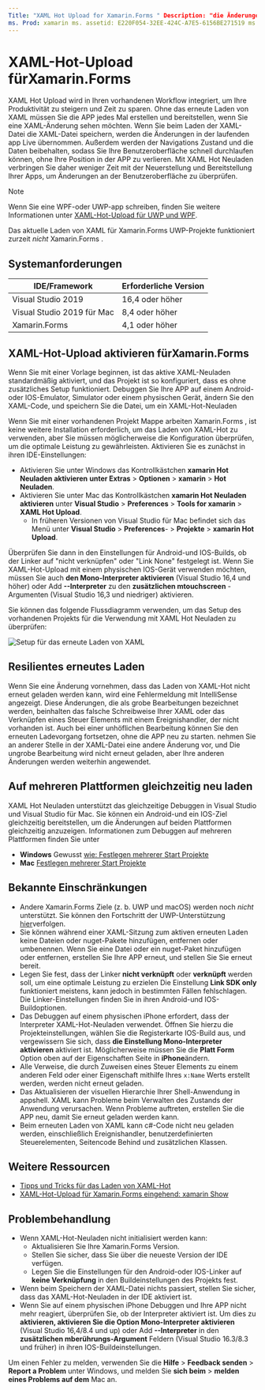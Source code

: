 ```yaml
---
Title: "XAML Hot Upload for Xamarin.Forms " Description: "die Änderungen an der XAML-Datei werden sofort in der laufenden Anwendung neu geladen, damit Sie das Xamarin.Forms Projekt nicht nach jeder XAML-Änderung erstellen müssen."
ms. Prod: xamarin ms. assetid: E220F054-32EE-424C-A7E5-6156BE271519 ms. Technology: xamarin-Forms Author: maddyleger1 ms. Author: maleger ms. Date: 03/14/2020 NO-LOC: [ Xamarin.Forms , Xamarin.Essentials ]
---
```


# <a name="xaml-hot-reload-for-xamarinforms"></a>XAML-Hot-Upload fürXamarin.Forms

XAML Hot Upload wird in Ihren vorhandenen Workflow integriert, um Ihre Produktivität zu steigern und Zeit zu sparen. Ohne das erneute Laden von XAML müssen Sie die APP jedes Mal erstellen und bereitstellen, wenn Sie eine XAML-Änderung sehen möchten. Wenn Sie beim Laden der XAML-Datei die XAML-Datei speichern, werden die Änderungen in der laufenden app Live übernommen. Außerdem werden der Navigations Zustand und die Daten beibehalten, sodass Sie Ihre Benutzeroberfläche schnell durchlaufen können, ohne Ihre Position in der APP zu verlieren. Mit XAML Hot Neuladen verbringen Sie daher weniger Zeit mit der Neuerstellung und Bereitstellung Ihrer Apps, um Änderungen an der Benutzeroberfläche zu überprüfen.

> [!NOTE]
> Wenn Sie eine WPF-oder UWP-app schreiben, finden Sie weitere Informationen unter [XAML-Hot-Upload für UWP und WPF](/visualstudio/debugger/xaml-hot-reload).
>
> Das aktuelle Laden von XAML für Xamarin.Forms UWP-Projekte funktioniert zurzeit _nicht_ Xamarin.Forms .

## <a name="system-requirements"></a>Systemanforderungen

| IDE/Framework | Erforderliche Version |
|------|------------------|
|Visual Studio 2019 | 16,4 oder höher
Visual Studio 2019 für Mac | 8,4 oder höher
Xamarin.Forms | 4,1 oder höher

## <a name="enable-xaml-hot-reload-for-xamarinforms"></a>XAML-Hot-Upload aktivieren fürXamarin.Forms

Wenn Sie mit einer Vorlage beginnen, ist das aktive XAML-Neuladen standardmäßig aktiviert, und das Projekt ist so konfiguriert, dass es ohne zusätzliches Setup funktioniert. Debuggen Sie Ihre APP auf einem Android-oder IOS-Emulator, Simulator oder einem physischen Gerät, ändern Sie den XAML-Code, und speichern Sie die Datei, um ein XAML-Hot-Neuladen

Wenn Sie mit einer vorhandenen Projekt Mappe arbeiten Xamarin.Forms , ist keine weitere Installation erforderlich, um das Laden von XAML-Hot zu verwenden, aber Sie müssen möglicherweise die Konfiguration überprüfen, um die optimale Leistung zu gewährleisten. Aktivieren Sie es zunächst in ihren IDE-Einstellungen:

* Aktivieren Sie unter Windows das Kontrollkästchen **xamarin Hot Neuladen aktivieren** **unter Extras**  >  **Optionen**  >  **xamarin**  >  **Hot Neuladen**.
* Aktivieren Sie unter Mac das Kontrollkästchen **xamarin Hot Neuladen aktivieren** unter **Visual Studio**  >  **Preferences**  >  **Tools for xamarin**  >  **XAML Hot Upload**.
  * In früheren Versionen von Visual Studio für Mac befindet sich das Menü unter **Visual Studio**  >  **Preferences**-  >  **Projekte**  >  **xamarin Hot Upload**.

Überprüfen Sie dann in den Einstellungen für Android-und IOS-Builds, ob der Linker auf "nicht verknüpfen" oder "Link None" festgelegt ist. Wenn Sie XAML-Hot-Upload mit einem physischen IOS-Gerät verwenden möchten, müssen Sie auch **den Mono-Interpreter aktivieren** (Visual Studio 16,4 und höher) oder Add **--Interpreter** zu den **zusätzlichen mtouchscreen** -Argumenten (Visual Studio 16,3 und niedriger) aktivieren.

Sie können das folgende Flussdiagramm verwenden, um das Setup des vorhandenen Projekts für die Verwendung mit XAML Hot Neuladen zu überprüfen:

![Setup für das erneute Laden von XAML](hot-reload-images/hotreloadflowchart.png "Flussdiagramm für das XAML-Hot-Setup")

## <a name="resilient-reloading"></a>Resilientes erneutes Laden

Wenn Sie eine Änderung vornehmen, dass das Laden von XAML-Hot nicht erneut geladen werden kann, wird eine Fehlermeldung mit IntelliSense angezeigt. Diese Änderungen, die als grobe Bearbeitungen bezeichnet werden, beinhalten das falsche Schreibweise Ihrer XAML oder das Verknüpfen eines Steuer Elements mit einem Ereignishandler, der nicht vorhanden ist. Auch bei einer unhöflichen Bearbeitung können Sie den erneuten Ladevorgang fortsetzen, ohne die APP neu zu starten. nehmen Sie an anderer Stelle in der XAML-Datei eine andere Änderung vor, und Die ungrobe Bearbeitung wird nicht erneut geladen, aber Ihre anderen Änderungen werden weiterhin angewendet.

## <a name="reload-on-multiple-platforms-at-once"></a>Auf mehreren Plattformen gleichzeitig neu laden

XAML Hot Neuladen unterstützt das gleichzeitige Debuggen in Visual Studio und Visual Studio für Mac. Sie können ein Android-und ein IOS-Ziel gleichzeitig bereitstellen, um die Änderungen auf beiden Plattformen gleichzeitig anzuzeigen. Informationen zum Debuggen auf mehreren Plattformen finden Sie unter
* **Windows** Gewusst [wie: Festlegen mehrerer Start Projekte](https://docs.microsoft.com/visualstudio/ide/how-to-set-multiple-startup-projects?view=vs-2019)
* **Mac** [Festlegen mehrerer Start Projekte](https://docs.microsoft.com/visualstudio/mac/set-startup-projects?view=vsmac-2019)

## <a name="known-limitations"></a>Bekannte Einschränkungen

* Andere Xamarin.Forms Ziele (z. b. UWP und macOS) werden noch *nicht* unterstützt. Sie können den Fortschritt der UWP-Unterstützung [hier](https://developercommunity.visualstudio.com/idea/661682/xaml-hot-reload-for-xamarinforms-on-uwp.html)verfolgen.
* Sie können während einer XAML-Sitzung zum aktiven erneuten Laden keine Dateien oder nuget-Pakete hinzufügen, entfernen oder umbenennen. Wenn Sie eine Datei oder ein nuget-Paket hinzufügen oder entfernen, erstellen Sie Ihre APP erneut, und stellen Sie Sie erneut bereit.
* Legen Sie fest, dass der Linker **nicht verknüpft** oder **verknüpft** werden soll, um eine optimale Leistung zu erzielen Die Einstellung **Link SDK only** funktioniert meistens, kann jedoch in bestimmten Fällen fehlschlagen. Die Linker-Einstellungen finden Sie in ihren Android-und IOS-Buildoptionen.
* Das Debuggen auf einem physischen iPhone erfordert, dass der Interpreter XAML-Hot-Neuladen verwendet. Öffnen Sie hierzu die Projekteinstellungen, wählen Sie die Registerkarte IOS-Build aus, und vergewissern Sie sich, dass **die Einstellung Mono-Interpreter aktivieren** aktiviert ist. Möglicherweise müssen Sie die **Platt Form** Option oben auf der Eigenschaften Seite in **iPhone**ändern.
* Alle Verweise, die durch Zuweisen eines Steuer Elements zu einem anderen Feld oder einer Eigenschaft mithilfe Ihres `x:Name` Werts erstellt werden, werden nicht erneut geladen.
* Das Aktualisieren der visuellen Hierarchie Ihrer Shell-Anwendung in appshell. XAML kann Probleme beim Verwalten des Zustands der Anwendung verursachen. Wenn Probleme auftreten, erstellen Sie die APP neu, damit Sie erneut geladen werden kann.
* Beim erneuten Laden von XAML kann c#-Code nicht neu geladen werden, einschließlich Ereignishandler, benutzerdefinierten Steuerelementen, Seitencode Behind und zusätzlichen Klassen.

## <a name="more-resources"></a>Weitere Ressourcen

* [Tipps und Tricks für das Laden von XAML-Hot](https://devblogs.microsoft.com/xamarin/tips-tricks-xaml-hot-reload/)
* [XAML-Hot-Upload für Xamarin.Forms eingehend: xamarin Show](https://www.youtube.com/watch?v=crhjjPjzknk)

## <a name="troubleshooting"></a>Problembehandlung

* Wenn XAML-Hot-Neuladen nicht initialisiert werden kann:
  * Aktualisieren Sie Ihre Xamarin.Forms Version.
  * Stellen Sie sicher, dass Sie über die neueste Version der IDE verfügen.
  * Legen Sie die Einstellungen für den Android-oder IOS-Linker auf **keine Verknüpfung** in den Buildeinstellungen des Projekts fest.
* Wenn beim Speichern der XAML-Datei nichts passiert, stellen Sie sicher, dass das XAML-Hot-Neuladen in der IDE aktiviert ist.
* Wenn Sie auf einem physischen iPhone Debuggen und Ihre APP nicht mehr reagiert, überprüfen Sie, ob der Interpreter aktiviert ist. Um dies zu **aktivieren, aktivieren Sie die Option Mono-Interpreter aktivieren** (Visual Studio 16,4/8.4 und up) oder Add **--Interpreter** in den **zusätzlichen mberührungs-Argument** Feldern (Visual Studio 16.3/8.3 und früher) in ihren IOS-Buildeinstellungen.

Um einen Fehler zu melden, verwenden Sie die **Hilfe**  >  **Feedback senden**  >  **Report a Problem** unter Windows, und melden Sie **sich beim**  >  **melden eines Problems auf dem** Mac an.
